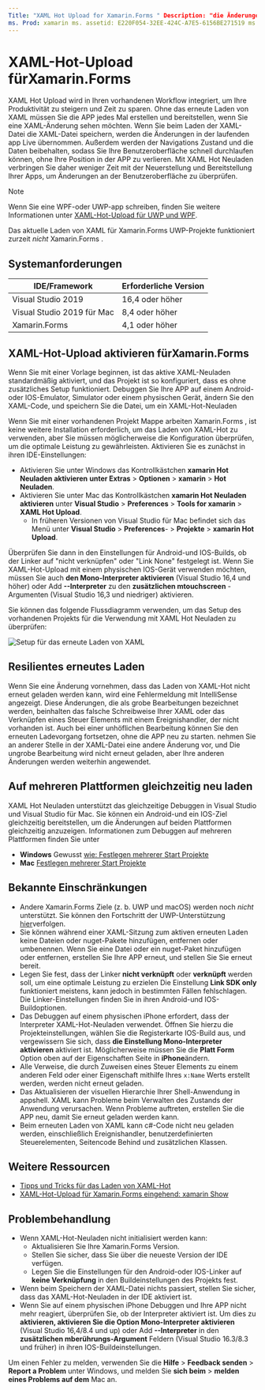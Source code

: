 ```yaml
---
Title: "XAML Hot Upload for Xamarin.Forms " Description: "die Änderungen an der XAML-Datei werden sofort in der laufenden Anwendung neu geladen, damit Sie das Xamarin.Forms Projekt nicht nach jeder XAML-Änderung erstellen müssen."
ms. Prod: xamarin ms. assetid: E220F054-32EE-424C-A7E5-6156BE271519 ms. Technology: xamarin-Forms Author: maddyleger1 ms. Author: maleger ms. Date: 03/14/2020 NO-LOC: [ Xamarin.Forms , Xamarin.Essentials ]
---
```


# <a name="xaml-hot-reload-for-xamarinforms"></a>XAML-Hot-Upload fürXamarin.Forms

XAML Hot Upload wird in Ihren vorhandenen Workflow integriert, um Ihre Produktivität zu steigern und Zeit zu sparen. Ohne das erneute Laden von XAML müssen Sie die APP jedes Mal erstellen und bereitstellen, wenn Sie eine XAML-Änderung sehen möchten. Wenn Sie beim Laden der XAML-Datei die XAML-Datei speichern, werden die Änderungen in der laufenden app Live übernommen. Außerdem werden der Navigations Zustand und die Daten beibehalten, sodass Sie Ihre Benutzeroberfläche schnell durchlaufen können, ohne Ihre Position in der APP zu verlieren. Mit XAML Hot Neuladen verbringen Sie daher weniger Zeit mit der Neuerstellung und Bereitstellung Ihrer Apps, um Änderungen an der Benutzeroberfläche zu überprüfen.

> [!NOTE]
> Wenn Sie eine WPF-oder UWP-app schreiben, finden Sie weitere Informationen unter [XAML-Hot-Upload für UWP und WPF](/visualstudio/debugger/xaml-hot-reload).
>
> Das aktuelle Laden von XAML für Xamarin.Forms UWP-Projekte funktioniert zurzeit _nicht_ Xamarin.Forms .

## <a name="system-requirements"></a>Systemanforderungen

| IDE/Framework | Erforderliche Version |
|------|------------------|
|Visual Studio 2019 | 16,4 oder höher
Visual Studio 2019 für Mac | 8,4 oder höher
Xamarin.Forms | 4,1 oder höher

## <a name="enable-xaml-hot-reload-for-xamarinforms"></a>XAML-Hot-Upload aktivieren fürXamarin.Forms

Wenn Sie mit einer Vorlage beginnen, ist das aktive XAML-Neuladen standardmäßig aktiviert, und das Projekt ist so konfiguriert, dass es ohne zusätzliches Setup funktioniert. Debuggen Sie Ihre APP auf einem Android-oder IOS-Emulator, Simulator oder einem physischen Gerät, ändern Sie den XAML-Code, und speichern Sie die Datei, um ein XAML-Hot-Neuladen

Wenn Sie mit einer vorhandenen Projekt Mappe arbeiten Xamarin.Forms , ist keine weitere Installation erforderlich, um das Laden von XAML-Hot zu verwenden, aber Sie müssen möglicherweise die Konfiguration überprüfen, um die optimale Leistung zu gewährleisten. Aktivieren Sie es zunächst in ihren IDE-Einstellungen:

* Aktivieren Sie unter Windows das Kontrollkästchen **xamarin Hot Neuladen aktivieren** **unter Extras**  >  **Optionen**  >  **xamarin**  >  **Hot Neuladen**.
* Aktivieren Sie unter Mac das Kontrollkästchen **xamarin Hot Neuladen aktivieren** unter **Visual Studio**  >  **Preferences**  >  **Tools for xamarin**  >  **XAML Hot Upload**.
  * In früheren Versionen von Visual Studio für Mac befindet sich das Menü unter **Visual Studio**  >  **Preferences**-  >  **Projekte**  >  **xamarin Hot Upload**.

Überprüfen Sie dann in den Einstellungen für Android-und IOS-Builds, ob der Linker auf "nicht verknüpfen" oder "Link None" festgelegt ist. Wenn Sie XAML-Hot-Upload mit einem physischen IOS-Gerät verwenden möchten, müssen Sie auch **den Mono-Interpreter aktivieren** (Visual Studio 16,4 und höher) oder Add **--Interpreter** zu den **zusätzlichen mtouchscreen** -Argumenten (Visual Studio 16,3 und niedriger) aktivieren.

Sie können das folgende Flussdiagramm verwenden, um das Setup des vorhandenen Projekts für die Verwendung mit XAML Hot Neuladen zu überprüfen:

![Setup für das erneute Laden von XAML](hot-reload-images/hotreloadflowchart.png "Flussdiagramm für das XAML-Hot-Setup")

## <a name="resilient-reloading"></a>Resilientes erneutes Laden

Wenn Sie eine Änderung vornehmen, dass das Laden von XAML-Hot nicht erneut geladen werden kann, wird eine Fehlermeldung mit IntelliSense angezeigt. Diese Änderungen, die als grobe Bearbeitungen bezeichnet werden, beinhalten das falsche Schreibweise Ihrer XAML oder das Verknüpfen eines Steuer Elements mit einem Ereignishandler, der nicht vorhanden ist. Auch bei einer unhöflichen Bearbeitung können Sie den erneuten Ladevorgang fortsetzen, ohne die APP neu zu starten. nehmen Sie an anderer Stelle in der XAML-Datei eine andere Änderung vor, und Die ungrobe Bearbeitung wird nicht erneut geladen, aber Ihre anderen Änderungen werden weiterhin angewendet.

## <a name="reload-on-multiple-platforms-at-once"></a>Auf mehreren Plattformen gleichzeitig neu laden

XAML Hot Neuladen unterstützt das gleichzeitige Debuggen in Visual Studio und Visual Studio für Mac. Sie können ein Android-und ein IOS-Ziel gleichzeitig bereitstellen, um die Änderungen auf beiden Plattformen gleichzeitig anzuzeigen. Informationen zum Debuggen auf mehreren Plattformen finden Sie unter
* **Windows** Gewusst [wie: Festlegen mehrerer Start Projekte](https://docs.microsoft.com/visualstudio/ide/how-to-set-multiple-startup-projects?view=vs-2019)
* **Mac** [Festlegen mehrerer Start Projekte](https://docs.microsoft.com/visualstudio/mac/set-startup-projects?view=vsmac-2019)

## <a name="known-limitations"></a>Bekannte Einschränkungen

* Andere Xamarin.Forms Ziele (z. b. UWP und macOS) werden noch *nicht* unterstützt. Sie können den Fortschritt der UWP-Unterstützung [hier](https://developercommunity.visualstudio.com/idea/661682/xaml-hot-reload-for-xamarinforms-on-uwp.html)verfolgen.
* Sie können während einer XAML-Sitzung zum aktiven erneuten Laden keine Dateien oder nuget-Pakete hinzufügen, entfernen oder umbenennen. Wenn Sie eine Datei oder ein nuget-Paket hinzufügen oder entfernen, erstellen Sie Ihre APP erneut, und stellen Sie Sie erneut bereit.
* Legen Sie fest, dass der Linker **nicht verknüpft** oder **verknüpft** werden soll, um eine optimale Leistung zu erzielen Die Einstellung **Link SDK only** funktioniert meistens, kann jedoch in bestimmten Fällen fehlschlagen. Die Linker-Einstellungen finden Sie in ihren Android-und IOS-Buildoptionen.
* Das Debuggen auf einem physischen iPhone erfordert, dass der Interpreter XAML-Hot-Neuladen verwendet. Öffnen Sie hierzu die Projekteinstellungen, wählen Sie die Registerkarte IOS-Build aus, und vergewissern Sie sich, dass **die Einstellung Mono-Interpreter aktivieren** aktiviert ist. Möglicherweise müssen Sie die **Platt Form** Option oben auf der Eigenschaften Seite in **iPhone**ändern.
* Alle Verweise, die durch Zuweisen eines Steuer Elements zu einem anderen Feld oder einer Eigenschaft mithilfe Ihres `x:Name` Werts erstellt werden, werden nicht erneut geladen.
* Das Aktualisieren der visuellen Hierarchie Ihrer Shell-Anwendung in appshell. XAML kann Probleme beim Verwalten des Zustands der Anwendung verursachen. Wenn Probleme auftreten, erstellen Sie die APP neu, damit Sie erneut geladen werden kann.
* Beim erneuten Laden von XAML kann c#-Code nicht neu geladen werden, einschließlich Ereignishandler, benutzerdefinierten Steuerelementen, Seitencode Behind und zusätzlichen Klassen.

## <a name="more-resources"></a>Weitere Ressourcen

* [Tipps und Tricks für das Laden von XAML-Hot](https://devblogs.microsoft.com/xamarin/tips-tricks-xaml-hot-reload/)
* [XAML-Hot-Upload für Xamarin.Forms eingehend: xamarin Show](https://www.youtube.com/watch?v=crhjjPjzknk)

## <a name="troubleshooting"></a>Problembehandlung

* Wenn XAML-Hot-Neuladen nicht initialisiert werden kann:
  * Aktualisieren Sie Ihre Xamarin.Forms Version.
  * Stellen Sie sicher, dass Sie über die neueste Version der IDE verfügen.
  * Legen Sie die Einstellungen für den Android-oder IOS-Linker auf **keine Verknüpfung** in den Buildeinstellungen des Projekts fest.
* Wenn beim Speichern der XAML-Datei nichts passiert, stellen Sie sicher, dass das XAML-Hot-Neuladen in der IDE aktiviert ist.
* Wenn Sie auf einem physischen iPhone Debuggen und Ihre APP nicht mehr reagiert, überprüfen Sie, ob der Interpreter aktiviert ist. Um dies zu **aktivieren, aktivieren Sie die Option Mono-Interpreter aktivieren** (Visual Studio 16,4/8.4 und up) oder Add **--Interpreter** in den **zusätzlichen mberührungs-Argument** Feldern (Visual Studio 16.3/8.3 und früher) in ihren IOS-Buildeinstellungen.

Um einen Fehler zu melden, verwenden Sie die **Hilfe**  >  **Feedback senden**  >  **Report a Problem** unter Windows, und melden Sie **sich beim**  >  **melden eines Problems auf dem** Mac an.
